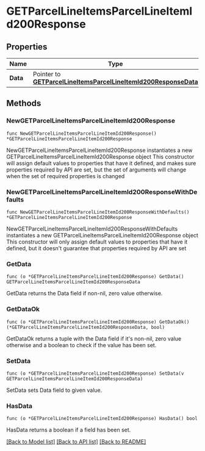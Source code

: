 # GETParcelLineItemsParcelLineItemId200Response

## Properties

Name | Type | Description | Notes
------------ | ------------- | ------------- | -------------
**Data** | Pointer to [**GETParcelLineItemsParcelLineItemId200ResponseData**](GETParcelLineItemsParcelLineItemId200ResponseData.md) |  | [optional] 

## Methods

### NewGETParcelLineItemsParcelLineItemId200Response

`func NewGETParcelLineItemsParcelLineItemId200Response() *GETParcelLineItemsParcelLineItemId200Response`

NewGETParcelLineItemsParcelLineItemId200Response instantiates a new GETParcelLineItemsParcelLineItemId200Response object
This constructor will assign default values to properties that have it defined,
and makes sure properties required by API are set, but the set of arguments
will change when the set of required properties is changed

### NewGETParcelLineItemsParcelLineItemId200ResponseWithDefaults

`func NewGETParcelLineItemsParcelLineItemId200ResponseWithDefaults() *GETParcelLineItemsParcelLineItemId200Response`

NewGETParcelLineItemsParcelLineItemId200ResponseWithDefaults instantiates a new GETParcelLineItemsParcelLineItemId200Response object
This constructor will only assign default values to properties that have it defined,
but it doesn't guarantee that properties required by API are set

### GetData

`func (o *GETParcelLineItemsParcelLineItemId200Response) GetData() GETParcelLineItemsParcelLineItemId200ResponseData`

GetData returns the Data field if non-nil, zero value otherwise.

### GetDataOk

`func (o *GETParcelLineItemsParcelLineItemId200Response) GetDataOk() (*GETParcelLineItemsParcelLineItemId200ResponseData, bool)`

GetDataOk returns a tuple with the Data field if it's non-nil, zero value otherwise
and a boolean to check if the value has been set.

### SetData

`func (o *GETParcelLineItemsParcelLineItemId200Response) SetData(v GETParcelLineItemsParcelLineItemId200ResponseData)`

SetData sets Data field to given value.

### HasData

`func (o *GETParcelLineItemsParcelLineItemId200Response) HasData() bool`

HasData returns a boolean if a field has been set.


[[Back to Model list]](../README.md#documentation-for-models) [[Back to API list]](../README.md#documentation-for-api-endpoints) [[Back to README]](../README.md)


